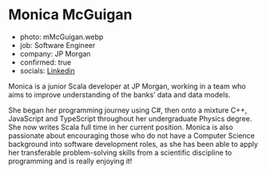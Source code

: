 # Monica McGuigan

- photo: mMcGuigan.webp
- job: Software Engineer
- company: JP Morgan
- confirmed: true
- socials: [Linkedin](https://www.linkedin.com/in/monica-mcguigan)

Monica is a junior Scala developer at JP Morgan, working in a team who aims to improve understanding of the banks’ data and data models.

She began her programming journey using C#, then onto a mixture C++, JavaScript and TypeScript throughout her undergraduate Physics degree. She now writes Scala full time in her current position. Monica is also passionate about encouraging those who do not have a Computer Science background into software development roles, as she has been able to apply her transferable problem-solving skills from a scientific discipline to programming and is really enjoying it!
